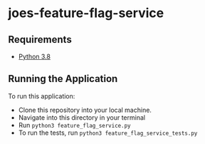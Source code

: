 # joes-feature-flag-service

## Requirements
- [Python 3.8](https://www.python.org/downloads/)

## Running the Application

To run this application:
- Clone this repository into your local machine.
- Navigate into this directory in your terminal
- Run `python3 feature_flag_service.py`
- To run the tests, run `python3 feature_flag_service_tests.py`
